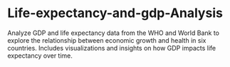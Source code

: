 # Life-expectancy-and-gdp-Analysis
Analyze GDP and life expectancy data from the WHO and World Bank to explore the relationship between economic growth and health in six countries. Includes visualizations and insights on how GDP impacts life expectancy over time.
